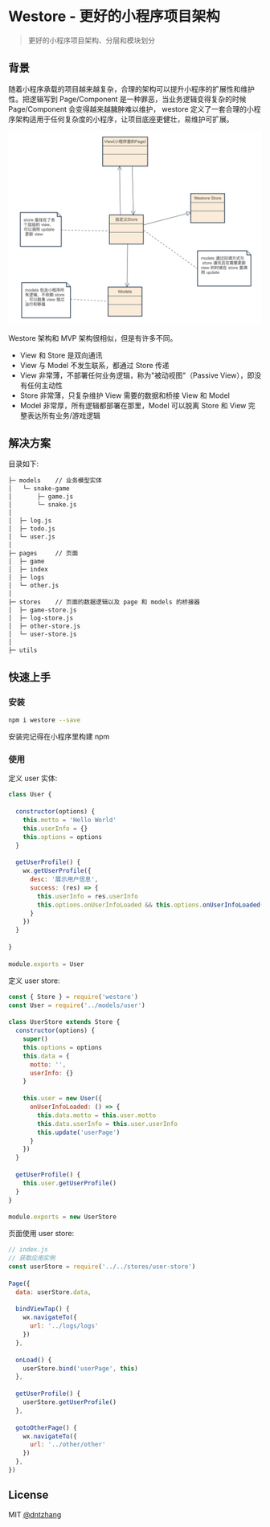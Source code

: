 # Westore - 更好的小程序项目架构

> 更好的小程序项目架构、分层和模块划分

## 背景

随着小程序承载的项目越来越复杂，合理的架构可以提升小程序的扩展性和维护性。把逻辑写到 Page/Component 是一种罪恶，当业务逻辑变得复杂的时候 Page/Component 会变得越来越臃肿难以维护， westore 定义了一套合理的小程序架构适用于任何复杂度的小程序，让项目底座更健壮，易维护可扩展。

![](./assets/westore-class-diagram.png)

Westore 架构和 MVP 架构很相似，但是有许多不同。

* View 和 Store 是双向通讯
* View 与 Model 不发生联系，都通过 Store 传递
* View 非常薄，不部署任何业务逻辑，称为"被动视图"（Passive View），即没有任何主动性
* Store 非常薄，只复杂维护 View 需要的数据和桥接 View 和 Model
* Model 非常厚，所有逻辑都部署在那里，Model 可以脱离 Store 和 View 完整表达所有业务/游戏逻辑

## 解决方案

目录如下:

```
├─ models    // 业务模型实体
│   └─ snake-game
│       ├─ game.js
│       └─ snake.js   
│  
│  ├─ log.js
│  ├─ todo.js   
│  └─ user.js   
│
├─ pages     // 页面
│  ├─ game
│  ├─ index
│  ├─ logs   
│  └─ other.js  
│
├─ stores    // 页面的数据逻辑以及 page 和 models 的桥接器
│  ├─ game-store.js   
│  ├─ log-store.js      
│  ├─ other-store.js    
│  └─ user-store.js   
│
├─ utils

```

## 快速上手


### 安装

```bash
npm i westore --save
```
安装完记得在小程序里构建 npm

### 使用

定义 user 实体:

```js
class User {

  constructor(options) {
    this.motto = 'Hello World'
    this.userInfo = {}
    this.options = options
  }

  getUserProfile() {
    wx.getUserProfile({
      desc: '展示用户信息',
      success: (res) => {
        this.userInfo = res.userInfo
        this.options.onUserInfoLoaded && this.options.onUserInfoLoaded()
      }
    })
  }

}

module.exports = User
```

定义 user store:

```js
const { Store } = require('westore')
const User = require('../models/user')

class UserStore extends Store {
  constructor(options) {
    super()
    this.options = options
    this.data = {
      motto: '',
      userInfo: {}
    }

    this.user = new User({
      onUserInfoLoaded: () => {
        this.data.motto = this.user.motto
        this.data.userInfo = this.user.userInfo
        this.update('userPage')
      }
    })
  }

  getUserProfile() {
    this.user.getUserProfile()
  }
}

module.exports = new UserStore
```

页面使用 user store:

```js
// index.js
// 获取应用实例
const userStore = require('../../stores/user-store')

Page({
  data: userStore.data,

  bindViewTap() {
    wx.navigateTo({
      url: '../logs/logs'
    })
  },

  onLoad() {
    userStore.bind('userPage', this)
  },

  getUserProfile() {
    userStore.getUserProfile()
  },

  gotoOtherPage() {
    wx.navigateTo({
      url: '../other/other'
    })
  },
})
```



## License

MIT [@dntzhang](https://github.com/dntzhang)
